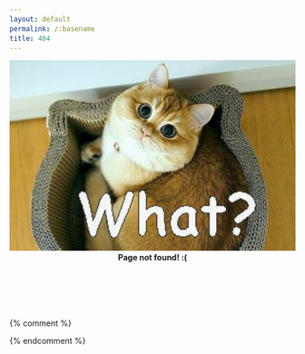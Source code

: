 ```yaml
---
layout: default
permalink: /:basename
title: 404
---
```


<center>
<img width="600px" src="/assets/img/404.jpg">
<br>
<strong>
Page not found! :(
</strong>
</center>
<br>
<br>
<br>
<br>
<br>

{% comment %}
<script>
/* пререадресация со старого урла */
var adress = window.location.pathname.toString();
var newadress = "";
console.log(adress);
if ( adress.startsWith("/hardware/") ) {
	newadress = adress.replace("/hardware/", "/hard/");
	window.location.replace(newadress);
} else if ( adress.startsWith("/coding/") ) {
	newadress = adress.replace("/coding/", "/code/");
	window.location.replace(newadress);
} else if (adress.startsWith("/software/") ) {
	newadress = adress.replace("/software/", "/soft/");
	window.location.replace(newadress);
}
console.log(newadress);
console.log("ok");
</script>
{% endcomment %}
